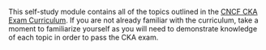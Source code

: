 <!-- CKA Self-Study Mod 1 -->

This self-study module contains all of the topics outlined in the [CNCF CKA Exam Curriculum](https://github.com/cncf/curriculum). If you are not already familiar with the curriculum, take a moment to familiarize yourself as you will need to demonstrate knowledge of each topic in order to pass the CKA exam.